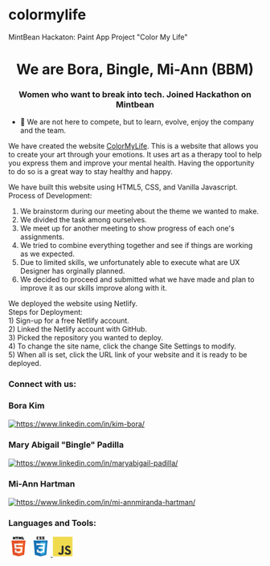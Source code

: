 # colormylife
MintBean Hackaton: Paint App Project "Color My Life"

<h1 align="center">We are Bora, Bingle, Mi-Ann (BBM)</h1>
<h3 align="center">Women who want to break into tech. Joined Hackathon on Mintbean </h3>

- 🔭 We are not here to compete, but to learn, evolve, enjoy the company and the team.

We have created the website [ColorMyLife](https://colormylife.netlify.app/). This is a website that allows you to create your art through your emotions. It uses art as a therapy tool to help you express them and improve your mental health. Having the opportunity to do so is a great way to stay healthy and happy. 

We have built this website using HTML5, CSS, and Vanilla Javascript.<br>
  Process of Development:<br>
  1) We brainstorm during our meeting about the theme we wanted to make.<br>
  2) We divided the task among ourselves.<br>
  3) We meet up for another meeting to show progress of each one's assignments.<br>
  4) We tried to combine everything together and see if things are working as we expected.<br>
  5) Due to limited skills, we unfortunately able to execute what are UX Designer has orginally planned.<br>
  6) We decided to proceed and submitted what we have made and plan to improve it as our skills improve along with it.<br>




We deployed the website using Netlify.<br>
  Steps for Deployment: <br>
    1) Sign-up for a free Netlify account.<br> 
    2) Linked the Netlify account with GitHub.<br>
    3) Picked the repository you wanted to deploy.<br> 
    4) To change the site name, click the change Site Settings to modify.<br>
    5) When all is set, click the URL link of your website and it is ready to be deployed.<br>



<h3 align="left">Connect with us:</h3>

<p align="left"><h3>Bora Kim</h3>
<a href="https://www.linkedin.com/in/kim-bora/" target="blank"><img align="center" src="https://raw.githubusercontent.com/rahuldkjain/github-profile-readme-generator/master/src/images/icons/Social/linked-in-alt.svg" alt="https://www.linkedin.com/in/kim-bora/" height="30" width="40" /></a>
</p>


<p align="left"><h3>Mary Abigail "Bingle" Padilla</h3>
<a href="https://www.linkedin.com/in/maryabigail-padilla" target="blank"><img align="center" src="https://raw.githubusercontent.com/rahuldkjain/github-profile-readme-generator/master/src/images/icons/Social/linked-in-alt.svg" alt="https://www.linkedin.com/in/maryabigail-padilla/" height="30" width="40" /></a>
</p>

<p align="left"><h3>Mi-Ann Hartman</h3>
<a href="https://www.linkedin.com/in/mi-annmiranda-hartman/" target="blank"><img align="center" src="https://raw.githubusercontent.com/rahuldkjain/github-profile-readme-generator/master/src/images/icons/Social/linked-in-alt.svg" alt="https://www.linkedin.com/in/mi-annmiranda-hartman/" height="30" width="40" /></a>
</p>

<h3 align="left">Languages and Tools:</h3>
<p align="left"><a href="https://www.w3.org/html/" target="_blank" rel="noreferrer"> <img src="https://raw.githubusercontent.com/devicons/devicon/master/icons/html5/html5-original-wordmark.svg" alt="html5" width="40" height="40"/></a> <a href="https://www.w3schools.com/css/" target="_blank" rel="noreferrer"> <img src="https://raw.githubusercontent.com/devicons/devicon/master/icons/css3/css3-original-wordmark.svg" alt="css3" width="40" height="40"/> </a> </a> <a href="https://developer.mozilla.org/en-US/docs/Web/JavaScript" target="_blank" rel="noreferrer"> <img src="https://raw.githubusercontent.com/devicons/devicon/master/icons/javascript/javascript-original.svg" alt="javascript" width="40" height="40"/> </a> </p>

